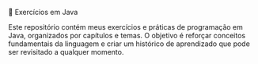 📘 Exercícios em Java

Este repositório contém meus exercícios e práticas de programação em Java, organizados por capítulos e temas.
O objetivo é reforçar conceitos fundamentais da linguagem e criar um histórico de aprendizado que pode ser revisitado a qualquer momento.
